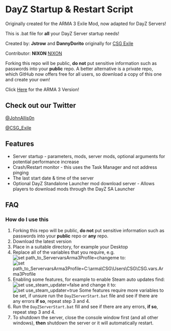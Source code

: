 # DayZ Startup & Restart Script

Originally created for the ARMA 3 Exile Mod, now adapted for DayZ Servers!

This is .bat file for **all** your DayZ Server startup needs!

Created by: **Jstrow** and **DannyDorito** originally for [CSG Exile](https://www.csgcommunity.com)

Contributor: **NIXON** [NIXON](https://github.com/niklashenrixon)

Forking this repo will be public, **do not** put sensitive information such as passwords into your **public** repo.
A better alternative is a private repo, which GitHub now offers free for all users, so download a copy of this one and create your own!

Click [Here](https://github.com/DannyDorito/ARMA-3-Startup-and-Restart-Script) for the ARMA 3 Version!

## Check out our Twitter

[@JohnAllis0n](https://twitter.com/JohnAllis0n)

[@CSG_Exile](https://twitter.com/CSG_Exile)

## Features

* Server startup - parameters, mods, server mods, optional arguments for potential performance increase
* Crash/Restart monitor - this uses the Task Manager and not address pinging
* The last start date & time of the server
* Optional DayZ Standalone Launcher mod download server - Allows players to download mods through the DayZ SA Launcher

## FAQ

### How do I use this

1. Forking this repo will be public, **do not** put sensitive information such as passwords into your **public** repo or **any** repo.
2. Download the latest version
3. Place in a suitable directory, for example your Desktop
4. Replace all of the variables that you require, e.g. ![set path_to_ServervarsArma3Profile=changeme](https://i.imgur.com/svri9W0.png) to: ![set path_to_ServervarsArma3Profile=C:\arma\CSG\Users\CSG\CSG.vars.Arma3Profile](https://i.imgur.com/p27kTKK.png)
5. Enabling some features, for example to enable Steam auto updates find: ![set use_steam_updater=false](https://i.imgur.com/dnlZHqs.png) and change it to: ![set use_steam_updater=true](https://i.imgur.com/7OPRUDR.png) Some features require more variables to be set, if unsure run the ``DayZServerStart.bat`` file and see if there are any errors **if so**, repeat step 3 and 4.
6. Run the ``DayZServerStart.bat`` fill and see if there are any errors, **if so**, repeat step 3 and 4.
7. To shutdown the server, close the console window first (and all other windows), **then** shutdown the server or it will automatically restart.
